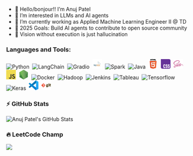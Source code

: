 - 👋 Hello/bonjour!! I’m Anuj Patel
- 👀 I’m interested in LLMs and AI agents
- 🌱 I’m currently working as Applied Machine Learning Engineer II @ TD
- 🥅 2025 Goals: Build AI agents to contribute to open source community
- :dart: Vision without execution is just hallucination

### Languages and Tools:
<div>
  <img alt="Python" width="26px" src="https://cdn3.iconfinder.com/data/icons/logos-and-brands-adobe/512/267_Python-512.png"/>&nbsp;
  <img alt="LangChain" width="35px"  src="https://devblogs.microsoft.com/azure-sql/wp-content/uploads/sites/56/2024/02/langchain.png"/>&nbsp;
  <img alt="Gradio" width="26px" src="https://miro.medium.com/v2/resize:fit:400/1*JBq9FWzQs_uQtjpu8CpziQ.jpeg"/>&nbsp;
  <img alt="MySQL" width="26px" src="https://raw.githubusercontent.com/github/explore/80688e429a7d4ef2fca1e82350fe8e3517d3494d/topics/mysql/mysql.png"/>&nbsp;
  <img alt="Spark" width="26px" src="https://upload.wikimedia.org/wikipedia/commons/thumb/f/f3/Apache_Spark_logo.svg/800px-Apache_Spark_logo.svg.png"/>&nbsp;
  <img alt="Java" width="26px" src="https://i.stack.imgur.com/Lqh07.png"/>&nbsp;
  <img alt="HTML5" width="26px" src="https://raw.githubusercontent.com/github/explore/80688e429a7d4ef2fca1e82350fe8e3517d3494d/topics/html/html.png"/>&nbsp;
  <img alt="CSS3" width="26px" src="https://raw.githubusercontent.com/github/explore/80688e429a7d4ef2fca1e82350fe8e3517d3494d/topics/css/css.png"/>&nbsp;
  <img alt="Sass" width="26px" src="https://raw.githubusercontent.com/github/explore/80688e429a7d4ef2fca1e82350fe8e3517d3494d/topics/sass/sass.png"/>&nbsp;
  <img alt="JavaScript" width="26px" src="https://raw.githubusercontent.com/github/explore/80688e429a7d4ef2fca1e82350fe8e3517d3494d/topics/javascript/javascript.png"/>&nbsp;
  <img alt="Node.js" width="26px" src="https://raw.githubusercontent.com/github/explore/80688e429a7d4ef2fca1e82350fe8e3517d3494d/topics/nodejs/nodejs.png"/>&nbsp;
  <img alt="Docker" width="26px" src="https://img.icons8.com/?size=100&id=22813&format=png&color=000000"/>&nbsp;
  <img alt="Hadoop" width="26px" src="https://d1yjjnpx0p53s8.cloudfront.net/styles/logo-thumbnail/s3/022013/hadoop.png"/>&nbsp;
  <img alt="Jenkins" width="26px" src="https://www.jenkins.io/images/logos/jenkins/256.png"/>&nbsp;
  <img alt="Tableau" width="26px" src="https://img.icons8.com/?size=100&id=9Kvi1p1F0tUo&format=png&color=000000"/>&nbsp;
  <img alt="Tensorflow" width="26px" src="https://upload.wikimedia.org/wikipedia/commons/thumb/2/2d/Tensorflow_logo.svg/1200px-Tensorflow_logo.svg.png"/>&nbsp;
  <img alt="Keras" width="26px" src="https://upload.wikimedia.org/wikipedia/commons/thumb/a/ae/Keras_logo.svg/1200px-Keras_logo.svg.png"/>&nbsp;
  <img alt="Visual Studio Code" width="26px" src="https://raw.githubusercontent.com/github/explore/80688e429a7d4ef2fca1e82350fe8e3517d3494d/topics/visual-studio-code/visual-studio-code.png"/>&nbsp;
  <img alt="Git" width="26px" src="https://raw.githubusercontent.com/github/explore/80688e429a7d4ef2fca1e82350fe8e3517d3494d/topics/git/git.png"/>&nbsp;
</div>

### :zap: GitHub Stats
<img align="left" alt="Anuj Patel's GitHub Stats" src="https://github-readme-stats.vercel.app/api?username=anujpatel96&show_icons=true&hide_border=true" />
<br clear="left" />

### :fire: LeetCode Champ <br>
<img align="left" src="https://i.ibb.co/gZGKx1FW/image.png" />

